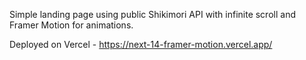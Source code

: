 Simple landing page using public Shikimori API with infinite scroll and Framer Motion for animations. 

Deployed on Vercel - https://next-14-framer-motion.vercel.app/

